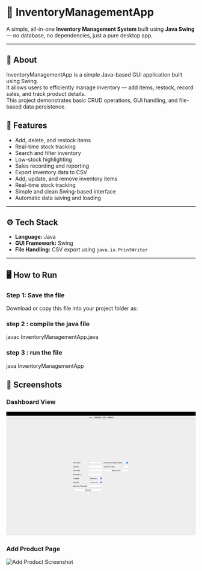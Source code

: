 # 🧮 InventoryManagementApp

A simple, all-in-one **Inventory Management System** built using **Java Swing** — no database, no dependencies, just a pure desktop app.

---

## 🧾 About
InventoryManagementApp is a simple Java-based GUI application built using Swing.  
It allows users to efficiently manage inventory — add items, restock, record sales, and track product details.  
This project demonstrates basic CRUD operations, GUI handling, and file-based data persistence.

## 🌟 Features
- Add, delete, and restock items  
- Real-time stock tracking  
- Search and filter inventory  
- Low-stock highlighting  
- Sales recording and reporting  
- Export inventory data to CSV
- Add, update, and remove inventory items
- Real-time stock tracking
- Simple and clean Swing-based interface
- Automatic data saving and loading


---

## ⚙️ Tech Stack
- **Language:** Java  
- **GUI Framework:** Swing  
- **File Handling:** CSV export using `java.io.PrintWriter`

---

## 🖥️ How to Run

### Step 1: Save the file
Download or copy this file into your project folder as:

### step 2 : compile the java file
javac InventoryManagementApp.java

### step 3 : run the file
java InventoryManagementApp

## 📸 Screenshots

### Dashboard View
![Dashboard Screenshot](assets/entry.png)

### Add Product Page
![Add Product Screenshot](assessts/exit.png)


